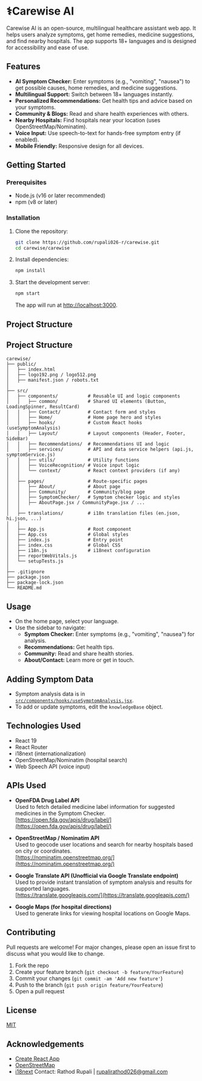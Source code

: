 # ⚕️Carewise AI

Carewise AI is an open-source, multilingual healthcare assistant web app. It helps users analyze symptoms, get home remedies, medicine suggestions, and find nearby hospitals. 
The app supports 18+ languages and is designed for accessibility and ease of use.


## Features

- **AI Symptom Checker:** Enter symptoms (e.g., "vomiting", "nausea") to get possible causes, home remedies, and medicine suggestions.
- **Multilingual Support:** Switch between 18+ languages instantly.
- **Personalized Recommendations:** Get health tips and advice based on your symptoms.
- **Community & Blogs:** Read and share health experiences with others.
- **Nearby Hospitals:** Find hospitals near your location (uses OpenStreetMap/Nominatim).
- **Voice Input:** Use speech-to-text for hands-free symptom entry (if enabled).
- **Mobile Friendly:** Responsive design for all devices.

## Getting Started

### Prerequisites
- Node.js (v16 or later recommended)
- npm (v8 or later)

### Installation
1. Clone the repository:
   ```bash
   git clone https://github.com/rupali026-r/carewise.git
   cd carewise/carewise
   ```
2. Install dependencies:
   ```bash
   npm install
   ```
3. Start the development server:
   ```bash
   npm start
   ```
   The app will run at [http://localhost:3000](http://localhost:3000).
## Project Structure
## Project Structure

```
carewise/
├── public/
│   ├── index.html
│   ├── logo192.png / logo512.png
│   ├── manifest.json / robots.txt
│
├── src/
│   ├── components/           # Reusable UI and logic components
│   │   ├── common/           # Shared UI elements (Button, LoadingSpinner, ResultCard)
│   │   ├── Contact/          # Contact form and styles
│   │   ├── Home/             # Home page hero and styles
│   │   ├── hooks/            # Custom React hooks (useSymptomAnalysis)
│   │   ├── Layout/           # Layout components (Header, Footer, SideBar)
│   │   ├── Recommendations/  # Recommendations UI and logic
│   │   ├── services/         # API and data service helpers (api.js, symptomService.js)
│   │   ├── utils/            # Utility functions
│   │   ├── VoiceRecognition/ # Voice input logic
│   │   └── context/          # React context providers (if any)
│   │
│   ├── pages/                # Route-specific pages
│   │   ├── About/            # About page
│   │   ├── Community/        # Community/blog page
│   │   ├── SymptomChecker/   # Symptom checker logic and styles
│   │   ├── AboutPage.jsx / CommunityPage.jsx / ...
│   │
│   ├── translations/         # i18n translation files (en.json, hi.json, ...)
│   │
│   ├── App.js                # Root component
│   ├── App.css               # Global styles
│   ├── index.js              # Entry point
│   ├── index.css             # Global CSS
│   ├── i18n.js               # i18next configuration
│   ├── reportWebVitals.js
│   └── setupTests.js
│
├── .gitignore
├── package.json
├── package-lock.json
└── README.md
```
## Usage
- On the home page, select your language.
- Use the sidebar to navigate:
  - **Symptom Checker:** Enter symptoms (e.g., "vomiting", "nausea") for analysis.
  - **Recommendations:** Get health tips.
  - **Community:** Read and share health stories.
  - **About/Contact:** Learn more or get in touch.

## Adding Symptom Data
- Symptom analysis data is in [`src/components/hooks/useSymptomAnalysis.jsx`](src/components/hooks/useSymptomAnalysis.jsx).
- To add or update symptoms, edit the `knowledgeBase` object.

## Technologies Used
- React 19
- React Router
- i18next (internationalization)
- OpenStreetMap/Nominatim (hospital search)
- Web Speech API (voice input)

## APIs Used

- **OpenFDA Drug Label API**  
  Used to fetch detailed medicine label information for suggested medicines in the Symptom Checker.  
  [https://open.fda.gov/apis/drug/label/](https://open.fda.gov/apis/drug/label/)

- **OpenStreetMap / Nominatim API**  
  Used to geocode user locations and search for nearby hospitals based on city or coordinates.  
  [https://nominatim.openstreetmap.org/](https://nominatim.openstreetmap.org/)

- **Google Translate API (Unofficial via Google Translate endpoint)**  
  Used to provide instant translation of symptom analysis and results for supported languages.  
  [https://translate.googleapis.com/](https://translate.googleapis.com/)

- **Google Maps (for hospital directions)**  
  Used to generate links for viewing hospital locations on Google Maps.

## Contributing
Pull requests are welcome! For major changes, please open an issue first to discuss what you would like to change.

1. Fork the repo
2. Create your feature branch (`git checkout -b feature/YourFeature`)
3. Commit your changes (`git commit -am 'Add new feature'`)
4. Push to the branch (`git push origin feature/YourFeature`)
5. Open a pull request

## License
[MIT](LICENSE)

## Acknowledgements
- [Create React App](https://github.com/facebook/create-react-app)
- [OpenStreetMap](https://www.openstreetmap.org/)
- [i18next](https://www.i18next.com/)
Contact:
Rathod Rupali | rupalirathod026@gmail.com

